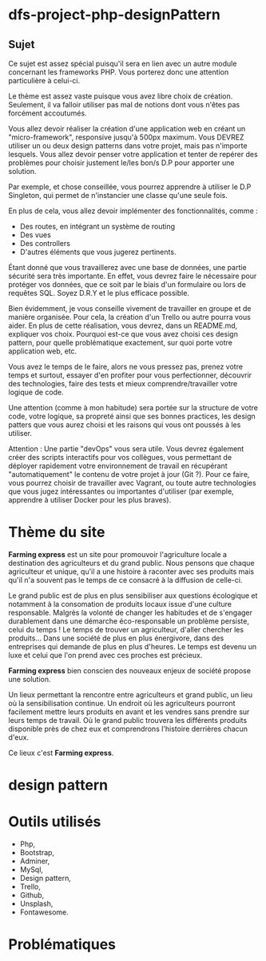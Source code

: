 # dfs-project-php-designPattern

## Sujet

Ce sujet est assez spécial puisqu'il sera en lien avec un autre module concernant les frameworks PHP. Vous porterez donc une attention particulière à celui-ci.

Le thème est assez vaste puisque vous avez libre choix de création. Seulement, il va falloir utiliser pas mal de notions dont vous n'êtes pas forcément accoutumés.

Vous allez devoir réaliser la création d'une application web en créant un "micro-framework", responsive jusqu'à 500px maximum. Vous DEVREZ utiliser un ou deux design patterns dans votre projet, mais pas n'importe lesquels.
Vous allez devoir penser votre application et tenter de repérer des problèmes pour choisir justement le/les bon/s D.P pour apporter une solution.

Par exemple, et chose conseillée, vous pourrez apprendre à utiliser le D.P Singleton, qui permet de n'instancier une classe qu'une seule fois.

En plus de cela, vous allez devoir implémenter des fonctionnalités, comme :
- Des routes, en intégrant un système de routing
- Des vues
- Des controllers
- D'autres éléments que vous jugerez pertinents.

Étant donné que vous travaillerez avec une base de données, une partie sécurité sera très importante. En effet, vous devrez faire le nécessaire pour protéger vos données, que ce soit
par le biais d'un formulaire ou lors de requêtes SQL. Soyez D.R.Y et le plus efficace possible.


Bien évidemment, je vous conseille vivement de travailler en groupe et de manière organisée. Pour cela, la création d'un Trello ou autre pourra vous aider.
En plus de cette réalisation, vous devrez, dans un README.md, expliquer vos choix. Pourquoi est-ce que vous avez choisi ces design pattern, pour quelle problématique exactement, sur
quoi porte votre application web, etc.



Vous avez le temps de le faire, alors ne vous pressez pas, prenez votre temps et surtout, essayer d'en profiter pour vous perfectionner, découvrir des technologies, faire des tests et
mieux comprendre/travailler votre logique de code.

Une attention (comme à mon habitude) sera portée sur la structure de votre code, votre logique, sa propreté ainsi que ses bonnes practices, les design patters que vous aurez choisi et les raisons qui vous ont poussés à les utiliser.


Attention : Une partie "devOps" vous sera utile. Vous devrez également créer des scripts interactifs pour vos collègues, vous permettant de déployer rapidement votre environnement de
travail en récupérant "automatiquement" le contenu de votre projet à jour (Git ?). Pour ce faire, vous pourrez choisir de travailler avec Vagrant, ou toute autre technologies que vous
jugez intéressantes ou importantes d'utiliser (par exemple, apprendre à utiliser Docker pour les plus braves).

Thème du site
===

**Farming express** est un site pour promouvoir l'agriculture locale a destination des agriculteurs et du grand public. 
Nous pensons que chaque agriculteur et unique, qu'il a une histoire à raconter avec ses produits mais qu'il n'a souvent pas le temps de ce consacré à la diffusion de celle-ci.

Le grand public est de plus en plus sensibiliser aux questions écologique et notamment à la consomation de produits locaux issue d'une culture responsable. Malgrès la volonté de changer les habitudes et de s'engager durablement dans une démarche éco-responsable un problème persiste, celui du temps ! Le temps de trouver un agriculteur, d'aller chercher les produits...
Dans une société de plus en plus énergivore, dans des entreprises qui demande de plus en plus d'heures. Le temps est devenu un luxe et celui que l'on prend avec ces proches est précieux.

**Farming express** bien conscien des nouveaux enjeux de société propose une solution.

Un lieux permettant la rencontre entre agriculteurs et grand public, un lieu où la sensibilisation continue. Un endroit où les agriculteurs pourront facilement mettre leurs produits en avant et les vendres sans prendre sur leurs temps de travail. Où le grand public trouvera les différents produits disponible près de chez eux et comprendrons l'histoire derrières chacun d'eux.

Ce lieux c'est **Farming express**.

design pattern
===
Outils utilisés
===
- Php,
- Bootstrap,
- Adminer,
- MySql,
- Design pattern,
- Trello,
- Github,
- Unsplash,
- Fontawesome.

Problématiques
===